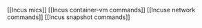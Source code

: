 [[Incus mics]]
[[Incus container-vm commands]]
[[Incuse network commands]]
[[Incus snapshot commands]]